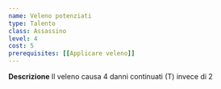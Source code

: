```yaml
---
name: Veleno potenziati
type: Talento
class: Assassino
level: 4
cost: 5
prerequisites: [[Applicare veleno]]
---
```


**Descrizione**
Il veleno causa 4 danni continuati (T) invece di 2